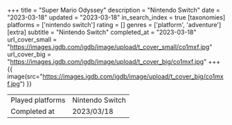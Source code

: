 +++
title = "Super Mario Odyssey"
description = "Nintendo Switch"
date = "2023-03-18"
updated = "2023-03-18"
in_search_index = true
[taxonomies]
platforms = ['nintendo switch']
rating = []
genres = ['platform', 'adventure']
[extra]
subtitle = "Nintendo Switch"
completed_at = "2023-03-18"
url_cover_small = "https://images.igdb.com/igdb/image/upload/t_cover_small/co1mxf.jpg"
url_cover_big = "https://images.igdb.com/igdb/image/upload/t_cover_big/co1mxf.jpg"
+++
{{ image(src="https://images.igdb.com/igdb/image/upload/t_cover_big/co1mxf.jpg") }}

|              |            |
| ------------ | ---------- |
| Played platforms    | Nintendo Switch |
| Completed at | 2023/03/18 |


